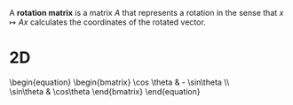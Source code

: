 A **rotation matrix** is a matrix $A$ that represents a rotation in the sense that $x \mapsto Ax$ calculates the coordinates of the rotated vector.

# 2D

\begin{equation}
\begin{bmatrix}
\cos \theta & - \sin\theta \\\\\
\sin\theta & \cos\theta
\end{bmatrix}
\end{equation}